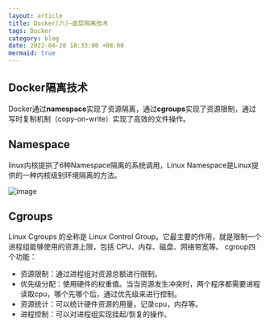 ```yaml
---
layout: article
title: Docker(六)—底层隔离技术
tags: Docker
category: blog
date: 2022-04-20 18:33:00 +08:00
mermaid: true
---
```

## Docker隔离技术

Docker通过**namespace**实现了资源隔离，通过**cgroups**实现了资源限制，通过写时复制机制（copy-on-write）实现了高效的文件操作。
## Namespace
linux内核提拱了6种Namespace隔离的系统调用，Linux Namespace是Linux提供的一种内核级别环境隔离的方法。

![image](https://user-images.githubusercontent.com/62100249/164214882-b9353125-b738-4829-a7ed-514993aebc5d.png)


## Cgroups
Linux Cgroups 的全称是 Linux Control Group。它最主要的作用，就是限制一个进程组能够使用的资源上限，包括 CPU、内存、磁盘、网络带宽等。
cgroup四个功能：
- 资源限制：通过进程组对资源总额进行限制。
- 优先级分配：使用硬件的权重值。当当资源发生冲突时，两个程序都需要进程读取cpu，哪个先哪个后，通过优先级来进行控制。
- 资源统计：可以统计硬件资源的用量，记录cpu，内存等。
- 进程控制：可以对进程组实现挂起/恢复的操作。

